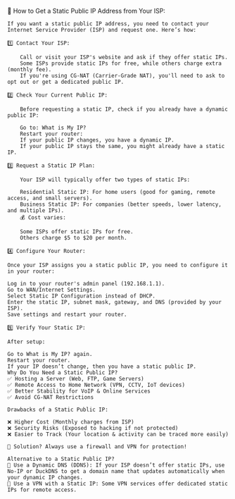 📌 How to Get a Static Public IP Address from Your ISP:

    If you want a static public IP address, you need to contact your Internet Service Provider (ISP) and request one. Here’s how:

    1️⃣ Contact Your ISP:

        Call or visit your ISP's website and ask if they offer static IPs.
        Some ISPs provide static IPs for free, while others charge extra (monthly fee).
        If you're using CG-NAT (Carrier-Grade NAT), you'll need to ask to opt out or get a dedicated public IP.

    2️⃣ Check Your Current Public IP:

        Before requesting a static IP, check if you already have a dynamic public IP:

        Go to: What is My IP?
        Restart your router:
        If your public IP changes, you have a dynamic IP.
        If your public IP stays the same, you might already have a static IP.

    3️⃣ Request a Static IP Plan:

        Your ISP will typically offer two types of static IPs:

        Residential Static IP: For home users (good for gaming, remote access, and small servers).
        Business Static IP: For companies (better speeds, lower latency, and multiple IPs).
        💰 Cost varies:

        Some ISPs offer static IPs for free.
        Others charge $5 to $20 per month.

    4️⃣ Configure Your Router:

    Once your ISP assigns you a static public IP, you need to configure it in your router:

    Log in to your router's admin panel (192.168.1.1).
    Go to WAN/Internet Settings.
    Select Static IP Configuration instead of DHCP.
    Enter the static IP, subnet mask, gateway, and DNS (provided by your ISP).
    Save settings and restart your router.

    5️⃣ Verify Your Static IP:

    After setup:

    Go to What is My IP? again.
    Restart your router.
    If your IP doesn’t change, then you have a static public IP.
    Why Do You Need a Static Public IP?
    ✅ Hosting a Server (Web, FTP, Game Servers)
    ✅ Remote Access to Home Network (VPN, CCTV, IoT devices)
    ✅ Better Stability for VoIP & Online Services
    ✅ Avoid CG-NAT Restrictions

    Drawbacks of a Static Public IP:
    
    ❌ Higher Cost (Monthly charges from ISP)
    ❌ Security Risks (Exposed to hacking if not protected)
    ❌ Easier to Track (Your location & activity can be traced more easily)

    🔹 Solution? Always use a firewall and VPN for protection!

    Alternative to a Static Public IP?
    🔹 Use a Dynamic DNS (DDNS): If your ISP doesn’t offer static IPs, use No-IP or DuckDNS to get a domain name that updates automatically when your dynamic IP changes.
    🔹 Use a VPN with a Static IP: Some VPN services offer dedicated static IPs for remote access.
